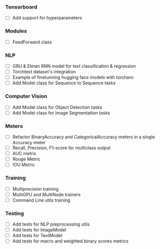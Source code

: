 ### Tensorboard ###
- [ ] Add support for hyperparameters

### Modules ###
- [ ] FeedForward class

### NLP ###
- [ ] GRU & Elman RNN model for text classification & regression
- [ ] Torchtext dataset's integration
- [ ] Example of finetunning hugging face models with torchero
- [ ] Add Model class for Sequence to Sequence tasks

### Computer Vision ###
- [ ] Add Model class for Object Detection tasks
- [ ] Add Model class for Image Segmentation tasks

### Meters ###
- [ ] Refactor BinaryAccuracy and CategoricalAccuracy meters in a single Accuracy meter
- [ ] Recall, Precision, F1-score for multiclass output
- [ ] AUC metric
- [ ] Rouge Metric
- [ ] IOU Metric

### Training ###
- [ ] Multiprecision training
- [ ] MultiGPU and MultiNode trainers
- [ ] Command Line utils training

### Testing ###
- [ ] Add tests for NLP preprocessing utils
- [ ] Add tests for ImageModel
- [ ] Add tests for TextModel
- [ ] Add tests for macro and weighted binary scores metrics
